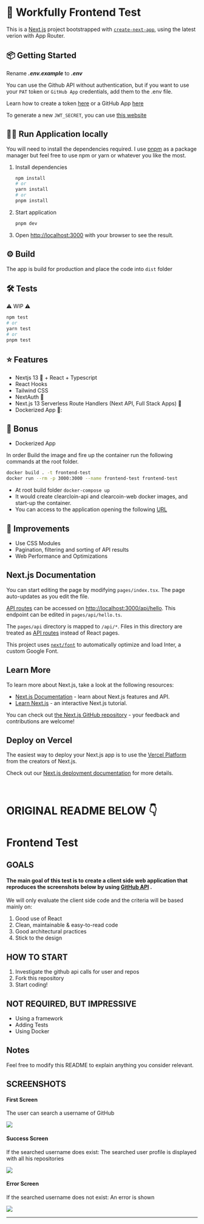 
# 🚀 Workfully Frontend Test

This is a [Next.js](https://nextjs.org/) project bootstrapped with [`create-next-app`](https://github.com/vercel/next.js/tree/canary/packages/create-next-app), using the latest verion with App Router. 

## 📦 Getting Started


Rename **_.env.example_** to **_.env_**

You can use the Github API without authentication, but if you want to use your `PAT` token or `GitHub App` credentials, add them to the .env file. 

Learn how to create a token [here](https://docs.github.com/en/authentication/keeping-your-account-and-data-secure/creating-a-personal-access-token) or a GitHub App [here](https://docs.github.com/en/apps/creating-github-apps/registering-a-github-app/registering-a-github-app) 

To generate a new `JWT_SECRET`, you can use [this website](https://generate-secret.vercel.app/32)


## 🧑‍💻 Run Application locally

You will need to install the dependencies required. I use [pnpm](https://github.com/pnpm/pnpm) as a package manager but feel free to use npm or yarn or whatever you like the most. 

 


1. Install dependencies
    ```bash
    npm install
    # or
    yarn install
    # or
    pnpm install
    ```

2. Start application
    ```bash
    pnpm dev
    ```
3. Open [http://localhost:3000](http://localhost:3000) with your browser to see the result.

## ⚙️ Build

The app is build for production and place the code into `dist` folder


## 🛠️ Tests

⚠️ WIP ⚠️

```bash
npm test
# or
yarn test
# or
pnpm test
```
    


## ⭐️ Features

- Nextjs 13 🎁 + React + Typescript 
- React Hooks
- Tailwind CSS
- NextAuth 🎁
- Next.js 13 Serverless Route Handlers (Next API, Full Stack Apps) 🎁
- Dockerized App 🎁: 


## 🎁 Bonus
- Dockerized App

In order Build the image and fire up the container run the following commands at the root folder.

```bash
docker build . -t frontend-test
docker run --rm -p 3000:3000 --name frontend-test frontend-test
```

- At root build folder <code>docker-compose up</code> 
- It would create clearcloin-api and clearcoin-web docker images, and start-up the container.
- You can access to the application opening the following [URL](http://localhost:3001)


## 🤔 Improvements
- Use CSS Modules
- Pagination, filtering and sorting of API results
- Web Performance and Optimizations



## Next.js Documentation
You can start editing the page by modifying `pages/index.tsx`. The page auto-updates as you edit the file.

[API routes](https://nextjs.org/docs/api-routes/introduction) can be accessed on [http://localhost:3000/api/hello](http://localhost:3000/api/hello). This endpoint can be edited in `pages/api/hello.ts`.

The `pages/api` directory is mapped to `/api/*`. Files in this directory are treated as [API routes](https://nextjs.org/docs/api-routes/introduction) instead of React pages.

This project uses [`next/font`](https://nextjs.org/docs/basic-features/font-optimization) to automatically optimize and load Inter, a custom Google Font.

## Learn More

To learn more about Next.js, take a look at the following resources:

- [Next.js Documentation](https://nextjs.org/docs) - learn about Next.js features and API.
- [Learn Next.js](https://nextjs.org/learn) - an interactive Next.js tutorial.

You can check out [the Next.js GitHub repository](https://github.com/vercel/next.js/) - your feedback and contributions are welcome!

## Deploy on Vercel

The easiest way to deploy your Next.js app is to use the [Vercel Platform](https://vercel.com/new?utm_medium=default-template&filter=next.js&utm_source=create-next-app&utm_campaign=create-next-app-readme) from the creators of Next.js.

Check out our [Next.js deployment documentation](https://nextjs.org/docs/deployment) for more details.

<br>

# ORIGINAL README BELOW 👇

# Frontend Test

## GOALS


#### The main goal of this test is to create a client side web application that reproduces the screenshots below by using [GitHub API](https://developer.github.com/v3/) .

We will only evaluate the client side code and the criteria will be based mainly on:

1. Good use of React
2. Clean, maintainable & easy-to-read code
3. Good architectural practices
4. Stick to the design

## HOW TO START

1. Investigate the github api calls for user and repos
2. Fork this repository
3. Start coding!

## NOT REQUIRED, BUT IMPRESSIVE

- Using a framework
- Adding Tests
- Using Docker

## Notes

Feel free to modify this README to explain anything you consider relevant.

## SCREENSHOTS

#### First Screen

The user can search a username of GitHub

![](https://github.com/Workfully-github/frontend-test/blob/main/images/First-Screen.png)

#### Success Screen

If the searched username does exist: The searched user profile is displayed with all his repositories

![](https://github.com/Workfully-github/frontend-test/blob/main/images/Success-screen.png)

#### Error Screen

If the searched username does not exist: An error is shown

![](https://github.com/Workfully-github/frontend-test/blob/main/images/Error-screen.png)

___
<br>
